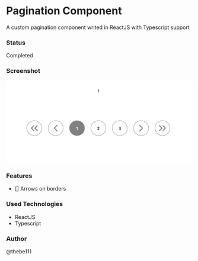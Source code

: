 # Pagination Component

A custom pagination component writed in ReactJS with Typescript support

### Status

Completed

### Screenshot

![Pagination Component Screenshot](./.assets/pagination_component.png)

### Features

- [] Arrows on borders

### Used Technologies

- ReactJS
- Typescript

### Author

@thebe111
